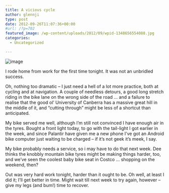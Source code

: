 ```yaml
---
title: A vicious cycle
author: glennji
type: post
date: 2012-09-26T11:07:36+00:00
#url: /?p=702
featured_image: /wp-content/uploads/2012/09/wpid-1348656554088.jpg
categories:
  - Uncategorized

---
```

<img class="alignright" title="1348656554088.jpg" alt="image" src="/wp-content/uploads/2012/09/wpid-1348656554088.jpg" />
  
I rode home from work for the first time tonight. It was not an unbridled success.
  
Oh, nothing too dramatic &#8211; I just need a hell of a lot more practice, both at cycling and at navigation. A couple of needless detours, a good long stretch riding in the bike lane on the wrong side of the road &#8230; and a failure to realise that the good ol&#8217; University of Canberra has a massive great hill in the middle of it, and &#8220;cutting through&#8221; might be less of a shortcut than anticipated.
  
My bike served me well, although I&#8217;m still not convinced I have enough air in the tyres. Bought a front light today, to go with the tail-light I got earlier in the week, and since Palantir have given me a new phone I&#8217;ve got an Android bike computer just waiting to be charged &#8211; if it&#8217;s not geek it&#8217;s meek, I say.
  
My bike probably needs a service, so i may have to do that next week. Dee thinks the knobbly mountain bike tyres might be making things harder, too, and we&#8217;ve seen the coolest baby bike seat in Costco &#8230; shopping on the weekend, then?
  
Out was very hard work tonight, harder than it ought to be. Oh well, at least I did it; I&#8217;ll get better in time. Might wait till next week to try again, however &#8211; give my legs (and bum!) time to recover.
